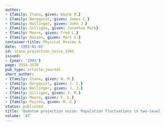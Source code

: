 ```yaml
---
author:
- {family: Itano, given: Wayne M.}
- {family: Bergquist, given: James C.}
- {family: Bollinger, given: John J.}
- {family: Gilligan, given: Jonathan Mark}
- {family: Moore, given: Fred L.}
- {family: Raizen, given: Mark G.}
container-title: Physical Review A
date: '1993-01-01'
id: itano_projection_noise_1993
issued:
- {year: '1993'}
page: 3554-3570
pub_type: article-journal
short_author:
- {family: Itano, given: W. M.}
- {family: Bergquist, given: J. C.}
- {family: Bollinger, given: J. J.}
- {family: Gilligan, given: J. M.}
- {family: Moore, given: F. L.}
- {family: Raizen, given: M. G.}
status: published
title: 'Quantum projection noise: Population fluctuations in two-level systems'
volume: '47'
---
```

